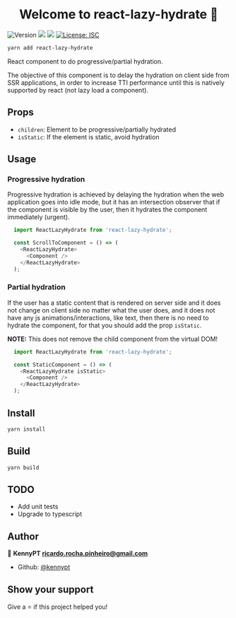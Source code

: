 <h1 align="center">Welcome to react-lazy-hydrate 👋</h1>
<p>
  <img alt="Version" src="https://img.shields.io/badge/version-1.0.6-blue.svg?cacheSeconds=2592000" />
  <img src="https://img.shields.io/badge/node-%5E12.0.0-blue.svg" />
  <img src="https://img.shields.io/badge/yarn-%5E1.12.0-blue.svg" />
  <a href="#" target="_blank">
    <img alt="License: ISC" src="https://img.shields.io/badge/License-ISC-yellow.svg" />
  </a>
</p>

```sh
yarn add react-lazy-hydrate
```

React component to do progressive/partial hydration.

The objective of this component is to delay the hydration on client side from SSR applications, in order to increase TTI performance until this is natively supported by react (not lazy load a component).

## Props

- `children`: Element to be progressive/partially hydrated
- `isStatic`: If the element is static, avoid hydration

## Usage

### Progressive hydration

Progressive hydration is achieved by delaying the hydration when the web application goes into idle mode, but it has an intersection observer that if the component is visible by the user, then it hydrates the component immediately (urgent).

```js
  import ReactLazyHydrate from 'react-lazy-hydrate';

  const ScrollToComponent = () => (
    <ReactLazyHydrate>
      <Component />
    </ReactLazyHydrate>
  );
```

### Partial hydration

If the user has a static content that is rendered on server side and it does not change on client side no matter what the user does, and it does not have any js animations/interactions, like text, then there is no need to hydrate the component, for that you should add the prop `isStatic`.

**NOTE:** This does not remove the child component from the virtual DOM!

```js
  import ReactLazyHydrate from 'react-lazy-hydrate';

  const StaticComponent = () => (
    <ReactLazyHydrate isStatic>
      <Component />
    </ReactLazyHydrate>
  );
```

## Install

```sh
yarn install
```

## Build

```sh
yarn build
```

## TODO

- Add unit tests
- Upgrade to typescript

## Author

👤 **KennyPT <ricardo.rocha.pinheiro@gmail.com>**

* Github: [@kennypt](https://github.com/kennypt)

## Show your support

Give a ⭐️ if this project helped you!
